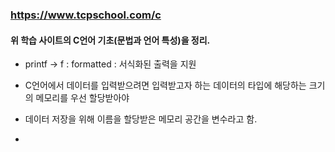 ### https://www.tcpschool.com/c


#### 위 학습 사이트의 C언어 기초(문법과 언어 특성)을 정리.


 - printf  -> f : formatted : 서식화된 출력을 지원

 - C언어에서 데이터를 입력받으려면 입력받고자 하는 데이터의 타입에 해당하는 크기의 메모리를 우선 할당받아야

 - 데이터 저장을 위해 이름을 할당받은 메모리 공간을 변수라고 함.

 - 
